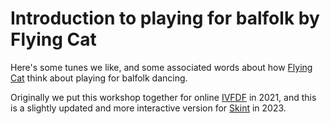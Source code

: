 # Introduction to playing for balfolk by Flying Cat

Here's some tunes we like, and some associated words about how [Flying Cat](https://flyingcat.dance) think about playing for balfolk dancing. 

Originally we put this workshop together for online [IVFDF](https://www.ivfdf.org) in 2021, and this is a slightly updated and more interactive version for [Skint](https://www.skintdance.org.uk/) in 2023.
